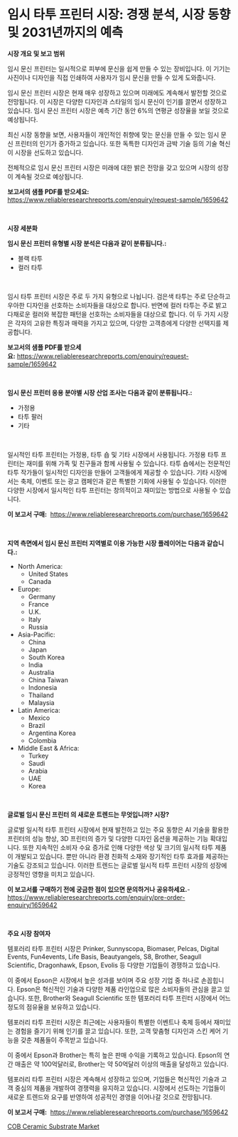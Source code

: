 <p><h1>임시 타투 프린터 시장: 경쟁 분석, 시장 동향 및 2031년까지의 예측</h1></p><p><strong>시장 개요 및 보고 범위</strong></p>
<p><p>임시 문신 프린터는 일시적으로 피부에 문신을 쉽게 만들 수 있는 장비입니다. 이 기기는 사진이나 디자인을 직접 인쇄하여 사용자가 임시 문신을 만들 수 있게 도와줍니다.</p><p>임시 문신 프린터 시장은 현재 매우 성장하고 있으며 미래에도 계속해서 발전할 것으로 전망됩니다. 이 시장은 다양한 디자인과 스타일의 임시 문신이 인기를 끌면서 성장하고 있습니다. 임시 문신 프린터 시장은 예측 기간 동안 6%의 연평균 성장율을 보일 것으로 예상됩니다.</p><p>최신 시장 동향을 보면, 사용자들이 개인적인 취향에 맞는 문신을 만들 수 있는 임시 문신 프린터의 인기가 증가하고 있습니다. 또한 독특한 디자인과 금박 기술 등의 기술 혁신이 시장을 선도하고 있습니다.</p><p>전체적으로 임시 문신 프린터 시장은 미래에 대한 밝은 전망을 갖고 있으며 시장의 성장이 계속될 것으로 예상됩니다.</p></p>
<p><strong>보고서의 샘플 PDF를 받으세요:</strong> <a href="https://www.reliableresearchreports.com/enquiry/request-sample/1659642">https://www.reliableresearchreports.com/enquiry/request-sample/1659642</a></p>
<p>&nbsp;</p>
<p><strong>시장 세분화</strong></p>
<p><strong>임시 문신 프린터 유형별 시장 분석은 다음과 같이 분류됩니다.:</strong></p>
<p><ul><li>블랙 타투</li><li>컬러 타투</li></ul></p>
<p>&nbsp;</p>
<p><p>임시 타투 프린터 시장은 주로 두 가지 유형으로 나뉩니다. 검은색 타투는 주로 단순하고 우아한 디자인을 선호하는 소비자들을 대상으로 합니다. 반면에 컬러 타투는 주로 밝고 다채로운 컬러와 복잡한 패턴을 선호하는 소비자들을 대상으로 합니다. 이 두 가지 시장은 각자의 고유한 특징과 매력을 가지고 있으며, 다양한 고객층에게 다양한 선택지를 제공합니다.</p></p>
<p><strong>보고서의 샘플 PDF를 받으세요:</strong>&nbsp;<a href="https://www.reliableresearchreports.com/enquiry/request-sample/1659642">https://www.reliableresearchreports.com/enquiry/request-sample/1659642</a></p>
<p>&nbsp;</p>
<p><strong> 임시 문신 프린터 응용 분야별 시장 산업 조사는 다음과 같이 분류됩니다.:</strong></p>
<p><ul><li>가정용</li><li>타투 팔러</li><li>기타</li></ul></p>
<p>&nbsp;</p>
<p><p>일시적인 타투 프린터는 가정용, 타투 숍 및 기타 시장에서 사용됩니다. 가정용 타투 프린터는 재미를 위해 가족 및 친구들과 함께 사용될 수 있습니다. 타투 숍에서는 전문적인 타투 작가들이 일시적인 디자인을 만들어 고객들에게 제공할 수 있습니다. 기타 시장에서는 축제, 이벤트 또는 광고 캠페인과 같은 특별한 기회에 사용될 수 있습니다. 이러한 다양한 시장에서 일시적인 타투 프린터는 창의적이고 재미있는 방법으로 사용될 수 있습니다.</p></p>
<p><strong>이 보고서 구매:</strong>&nbsp; <a href="https://www.reliableresearchreports.com/purchase/1659642">https://www.reliableresearchreports.com/purchase/1659642</a></p>
<p>&nbsp;</p>
<p><strong>지역 측면에서 임시 문신 프린터 지역별로 이용 가능한 시장 플레이어는 다음과 같습니다.:</strong></p>
<p><ul>
    <li>
        North America:
        <ul>
            <li>United States</li>
            <li>Canada</li>
        </ul>
    </li>
    <li>
        Europe:
        <ul>
            <li>Germany</li>
            <li>France</li>
            <li>U.K.</li>
            <li>Italy</li>
            <li>Russia</li>
        </ul>
    </li>
    <li>
        Asia-Pacific:
        <ul>
            <li>China</li>
            <li>Japan</li>
            <li>South Korea</li>
            <li>India</li>
            <li>Australia</li>
            <li>China Taiwan</li>
            <li>Indonesia</li>
            <li>Thailand</li>
            <li>Malaysia</li>
        </ul>
    </li>
    <li>
        Latin America:
        <ul>
            <li>Mexico</li>
            <li>Brazil</li>
            <li>Argentina Korea</li>
            <li>Colombia</li>
        </ul>
    </li>
    <li>
        Middle East & Africa:
        <ul>
            <li>Turkey</li>
            <li>Saudi</li>
            <li>Arabia</li>
            <li>UAE</li>
            <li>Korea</li>
        </ul>
    </li>
    </ul></p>
<p>&nbsp;</p>
<p><strong>글로벌 임시 문신 프린터 의 새로운 트렌드는 무엇입니까? 시장?</strong></p>
<p><p>글로벌 일시적 타투 프린터 시장에서 현재 발전하고 있는 주요 동향은 AI 기술을 활용한 프린터의 성능 향상, 3D 프린터의 증가 및 다양한 디자인 옵션을 제공하는 기능 확대입니다. 또한 지속적인 소비자 수요 증가로 인해 다양한 색상 및 크기의 일시적 타투 제품이 개발되고 있습니다. 뿐만 아니라 환경 친화적 소재와 장기적인 타투 효과를 제공하는 기술도 강조되고 있습니다. 이러한 트렌드는 글로벌 일시적 타투 프린터 시장의 성장에 긍정적인 영향을 미치고 있습니다.</p></p>
<p><strong>이 보고서를 구매하기 전에 궁금한 점이 있으면 문의하거나 공유하세요.</strong>- <a href="https://www.reliableresearchreports.com/enquiry/pre-order-enquiry/1659642">https://www.reliableresearchreports.com/enquiry/pre-order-enquiry/1659642</a></p>
<p>&nbsp;</p>
<p><strong>주요 시장 참여자</strong></p>
<p><p>템포러리 타투 프린터 시장은 Prinker, Sunnyscopa, Biomaser, Pelcas, Digital Events, Fun4events, Life Basis, Beautyangels, S8, Brother, Seagull Scientific, Dragonhawk, Epson, Evolis 등 다양한 기업들이 경쟁하고 있습니다.</p><p>이 중에서 Epson은 시장에서 높은 성과를 보이며 주요 성장 기업 중 하나로 손꼽힙니다. Epson은 혁신적인 기술과 다양한 제품 라인업으로 많은 소비자들의 관심을 끌고 있습니다. 또한, Brother와 Seagull Scientific 또한 템포러리 타투 프린터 시장에서 어느정도의 점유율을 보유하고 있습니다.</p><p>템포러리 타투 프린터 시장은 최근에는 사용자들이 특별한 이벤트나 축제 등에서 재미있는 경험을 즐기기 위해 인기를 끌고 있습니다. 또한, 고객 맞춤형 디자인과 스킨 케어 기능을 갖춘 제품들이 주목받고 있습니다.</p><p>이 중에서 Epson과 Brother는 특히 높은 판매 수익을 기록하고 있습니다. Epson의 연간 매출은 약 100억달러로, Brother는 약 50억달러 이상의 매출을 달성하고 있습니다.</p><p>템포러리 타투 프린터 시장은 계속해서 성장하고 있으며, 기업들은 혁신적인 기술과 고객 중심의 제품을 개발하여 경쟁력을 유지하고 있습니다. 시장에서 선도하는 기업들이 새로운 트렌드와 요구를 반영하여 성공적인 경영을 이어나갈 것으로 전망됩니다.</p></p>
<p><strong>이 보고서 구매:</strong>&nbsp;&nbsp;<a href="https://www.reliableresearchreports.com/purchase/1659642">https://www.reliableresearchreports.com/purchase/1659642</a></p>
<p><p><a href="https://github.com/GroverBarry/Market-Research-Report-List-4/blob/main/cob-ceramic-substrate-market.md">COB Ceramic Substrate Market</a></p></p>
